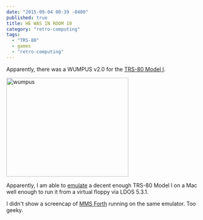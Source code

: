 ```yaml
---
date: "2015-09-04 00:39 -0400"
published: true
title: HE WAS IN ROOM 10
category: "retro-computing"
tags: 
  - "TRS-80"
  - games
  - "retro-computing"
---
```


Apparently, there was a WUMPUS v2.0 for the [TRS-80 Model I](http://www.oldcomputers.net/trs80i.html).

<!--more-->

<a data-flickr-embed="true"  href="https://www.flickr.com/photos/clvrmnky/21136804611/in/datetaken-public/" title="WUMPUS II on a TRS-80 Model I"><img src="https://farm1.staticflickr.com/683/21136804611_120f0876a8_m.jpg" width="320" height="259" alt="wumpus"></a><script async src="//embedr.flickr.com/assets/client-code.js" charset="utf-8"></script>

Apparently, I am able to [emulate](http://sdltrs.sourceforge.net) a decent enough TRS-80 Model I on a Mac well enough to run it from a virtual floppy via LDOS 5.3.1.

I didn't show a screencap of [MMS Forth](http://www.millermicro.com/mmsforth.html) running on the same emulator. Too geeky.
